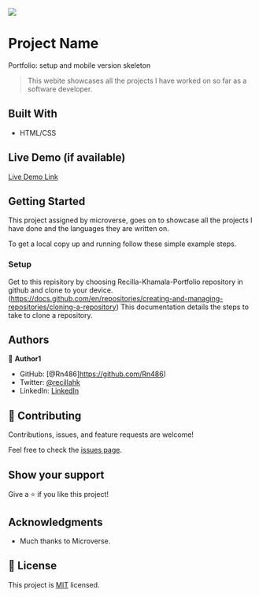 ![](https://img.shields.io/badge/Microverse-blueviolet)

# Project Name
Portfolio: setup and mobile version skeleton
> This webite showcases all the projects I have worked on so far as a software developer. 


## Built With

- HTML/CSS

## Live Demo (if available)

[Live Demo Link](https://htmlpreview.github.io/?https://github.com/Rn486/Recillah-Khamala-Portfolio/blob/feature/index.html)


## Getting Started

This project assigned by microverse, goes on to showcase all the projects I have done and the languages they are written on.


To get a local copy up and running follow these simple example steps.


### Setup
Get to this repisitory by choosing Recilla-Khamala-Portfolio repository in github and clone to your device. (https://docs.github.com/en/repositories/creating-and-managing-repositories/cloning-a-repository) This documentation details the steps to take to clone a repository.

## Authors

👤 **Author1**

- GitHub: [@Rn486]https://github.com/Rn486)
- Twitter: [@recillahk](https://twitter.com/recillahk)
- LinkedIn: [LinkedIn](https://www.linkedin.com/in/recillah-khamala-071151b7/)


## 🤝 Contributing

Contributions, issues, and feature requests are welcome!

Feel free to check the [issues page](../../issues/).

## Show your support

Give a ⭐️ if you like this project!

## Acknowledgments

- Much thanks to Microverse.

## 📝 License

This project is [MIT](./MIT.md) licensed.
